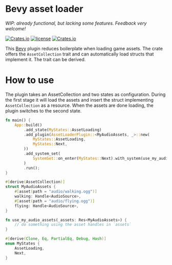 # Bevy asset loader

*WIP: already functional, but lacking some features. Feedback very welcome!*

[![Crates.io](https://img.shields.io/crates/v/bevy_asset_loader.svg)](https://crates.io/crates/bevy_asset_loader)
[![license](https://img.shields.io/badge/license-MIT-blue.svg)](https://github.com/NiklasEi/bevy_asset_loader/blob/main/LICENSE.md)
[![Crates.io](https://img.shields.io/crates/d/bevy_asset_loader.svg)](https://crates.io/crates/bevy_asset_loader)

This [Bevy][bevy] plugin reduces boilerplate when loading game assets. The crate offers the `AssetCollection` trait and can automatically load structs that implement it. The trait can be derived.

# How to use
The plugin takes an AssetCollection and two states as configuration. During the first stage it will load the assets and insert the struct implementing `AssetCollection` as a resource. When the assets are done loading, the plugin switches to the second state.

```rust
fn main() {
    App::build()
        .add_state(MyStates::AssetLoading)
        .add_plugin(AssetLoaderPlugin::<MyAudioAssets, _>::new(
            MyStates::AssetLoading,
            MyStates::Next,
        ))
        .add_system_set(
            SystemSet::on_enter(MyStates::Next).with_system(use_my_audio_assets.system()),
        )
        .run();
}

#[derive(AssetCollection)]
struct MyAudioAssets {
    #[asset(path = "audio/walking.ogg")]
    walking: Handle<AudioSource>,
    #[asset(path = "audio/flying.ogg")]
    flying: Handle<AudioSource>,
}

fn use_my_audio_assets(_assets: Res<MyAudioAssets>) {
    // do something using the asset handles in `assets`
}

#[derive(Clone, Eq, PartialEq, Debug, Hash)]
enum MyStates {
    AssetLoading,
    Next,
}
```


[bevy]: https://bevyengine.org/
